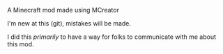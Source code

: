 A Minecraft mod made using MCreator

I'm new at this (git), mistakes will be made.

I did this *primarily* to have a way for folks to communicate with me about this mod.
